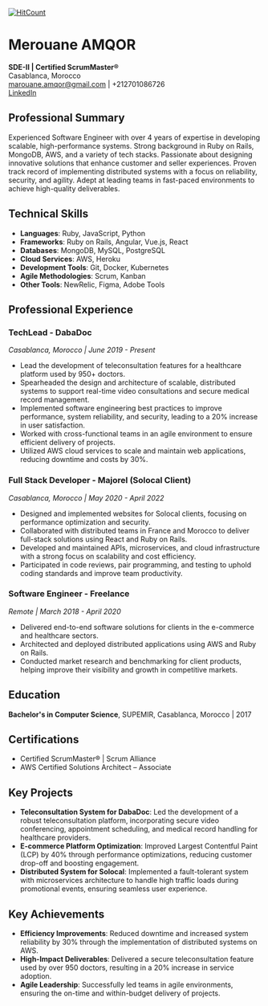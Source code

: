   [![HitCount](https://hits.dwyl.com/merouaneamqor/merouaneamqor.svg?style=flat-square)](http://hits.dwyl.com/merouaneamqor/merouaneamqor)

# Merouane AMQOR
**SDE-II | Certified ScrumMaster®**  
Casablanca, Morocco  
[marouane.amqor@gmail.com](mailto:marouane.amqor@gmail.com) | +212701086726  
[LinkedIn](https://linkedin.com/in/merouane-amqor)

## Professional Summary
Experienced Software Engineer with over 4 years of expertise in developing scalable, high-performance systems. Strong background in Ruby on Rails, MongoDB, AWS, and a variety of tech stacks. Passionate about designing innovative solutions that enhance customer and seller experiences. Proven track record of implementing distributed systems with a focus on reliability, security, and agility. Adept at leading teams in fast-paced environments to achieve high-quality deliverables.

## Technical Skills
- **Languages**: Ruby, JavaScript, Python  
- **Frameworks**: Ruby on Rails, Angular, Vue.js, React  
- **Databases**: MongoDB, MySQL, PostgreSQL  
- **Cloud Services**: AWS, Heroku  
- **Development Tools**: Git, Docker, Kubernetes  
- **Agile Methodologies**: Scrum, Kanban  
- **Other Tools**: NewRelic, Figma, Adobe Tools

## Professional Experience

### TechLead - DabaDoc  
*Casablanca, Morocco | June 2019 - Present*  
- Lead the development of teleconsultation features for a healthcare platform used by 950+ doctors.  
- Spearheaded the design and architecture of scalable, distributed systems to support real-time video consultations and secure medical record management.  
- Implemented software engineering best practices to improve performance, system reliability, and security, leading to a 20% increase in user satisfaction.  
- Worked with cross-functional teams in an agile environment to ensure efficient delivery of projects.  
- Utilized AWS cloud services to scale and maintain web applications, reducing downtime and costs by 30%.

### Full Stack Developer - Majorel (Solocal Client)  
*Casablanca, Morocco | May 2020 - April 2022*  
- Designed and implemented websites for Solocal clients, focusing on performance optimization and security.  
- Collaborated with distributed teams in France and Morocco to deliver full-stack solutions using React and Ruby on Rails.  
- Developed and maintained APIs, microservices, and cloud infrastructure with a strong focus on scalability and cost efficiency.  
- Participated in code reviews, pair programming, and testing to uphold coding standards and improve team productivity.

### Software Engineer - Freelance  
*Remote | March 2018 - April 2020*  
- Delivered end-to-end software solutions for clients in the e-commerce and healthcare sectors.  
- Architected and deployed distributed applications using AWS and Ruby on Rails.  
- Conducted market research and benchmarking for client products, helping improve their visibility and growth in competitive markets.

## Education
**Bachelor's in Computer Science**, SUPEMIR, Casablanca, Morocco | 2017

## Certifications
- Certified ScrumMaster® | Scrum Alliance  
- AWS Certified Solutions Architect – Associate

## Key Projects
- **Teleconsultation System for DabaDoc**: Led the development of a robust teleconsultation platform, incorporating secure video conferencing, appointment scheduling, and medical record handling for healthcare providers.
- **E-commerce Platform Optimization**: Improved Largest Contentful Paint (LCP) by 40% through performance optimizations, reducing customer drop-off and boosting engagement.
- **Distributed System for Solocal**: Implemented a fault-tolerant system with microservices architecture to handle high traffic loads during promotional events, ensuring seamless user experience.

## Key Achievements
- **Efficiency Improvements**: Reduced downtime and increased system reliability by 30% through the implementation of distributed systems on AWS.  
- **High-Impact Deliverables**: Delivered a secure teleconsultation feature used by over 950 doctors, resulting in a 20% increase in service adoption.  
- **Agile Leadership**: Successfully led teams in agile environments, ensuring the on-time and within-budget delivery of projects.